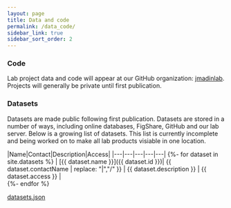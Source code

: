 ```yaml
---
layout: page
title: Data and code
permalink: /data_code/
sidebar_link: true
sidebar_sort_order: 2
---
```


### Code

Lab project data and code will appear at our GitHub organization: [jmadinlab](https://github.com/orgs/jmadinlab). Projects will generally be private until first publication.

### Datasets

Datasets are made public following first publication. Datasets are stored in a number of ways, including online databases, FigShare, GitHub and our lab server. Below is a growing list of datasets. This list is currently incomplete and being worked on to make all lab products visiable in one location.

|Name|Contact|Description|Access|
|---|---|---|---|---|
{%- for dataset in site.datasets %}
| [{{ dataset.name }}]({{ dataset.id }})| {{ dataset.contactName | replace: "|","/" }} | {{ dataset.description }} | {{ dataset.access }} |  
{%- endfor %}

[datasets.json](/datasets.json)
